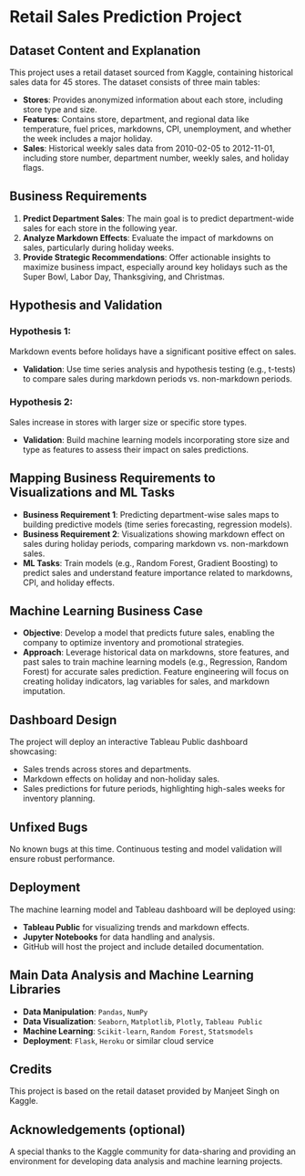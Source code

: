 # Retail Sales Prediction Project

## Dataset Content and Explanation

This project uses a retail dataset sourced from Kaggle, containing historical sales data for 45 stores. The dataset consists of three main tables:

- **Stores**: Provides anonymized information about each store, including store type and size.
- **Features**: Contains store, department, and regional data like temperature, fuel prices, markdowns, CPI, unemployment, and whether the week includes a major holiday.
- **Sales**: Historical weekly sales data from 2010-02-05 to 2012-11-01, including store number, department number, weekly sales, and holiday flags.

## Business Requirements

1. **Predict Department Sales**: The main goal is to predict department-wide sales for each store in the following year.
2. **Analyze Markdown Effects**: Evaluate the impact of markdowns on sales, particularly during holiday weeks.
3. **Provide Strategic Recommendations**: Offer actionable insights to maximize business impact, especially around key holidays such as the Super Bowl, Labor Day, Thanksgiving, and Christmas.

## Hypothesis and Validation

### Hypothesis 1:
Markdown events before holidays have a significant positive effect on sales.
- **Validation**: Use time series analysis and hypothesis testing (e.g., t-tests) to compare sales during markdown periods vs. non-markdown periods.

### Hypothesis 2:
Sales increase in stores with larger size or specific store types.
- **Validation**: Build machine learning models incorporating store size and type as features to assess their impact on sales predictions.

## Mapping Business Requirements to Visualizations and ML Tasks

- **Business Requirement 1**: Predicting department-wise sales maps to building predictive models (time series forecasting, regression models).
- **Business Requirement 2**: Visualizations showing markdown effect on sales during holiday periods, comparing markdown vs. non-markdown sales.
- **ML Tasks**: Train models (e.g., Random Forest, Gradient Boosting) to predict sales and understand feature importance related to markdowns, CPI, and holiday effects.

## Machine Learning Business Case

- **Objective**: Develop a model that predicts future sales, enabling the company to optimize inventory and promotional strategies.
- **Approach**: Leverage historical data on markdowns, store features, and past sales to train machine learning models (e.g., Regression, Random Forest) for accurate sales prediction. Feature engineering will focus on creating holiday indicators, lag variables for sales, and markdown imputation.

## Dashboard Design

The project will deploy an interactive Tableau Public dashboard showcasing:
- Sales trends across stores and departments.
- Markdown effects on holiday and non-holiday sales.
- Sales predictions for future periods, highlighting high-sales weeks for inventory planning.

## Unfixed Bugs

No known bugs at this time. Continuous testing and model validation will ensure robust performance.

## Deployment

The machine learning model and Tableau dashboard will be deployed using:
- **Tableau Public** for visualizing trends and markdown effects.
- **Jupyter Notebooks** for data handling and analysis.
- GitHub will host the project and include detailed documentation.

## Main Data Analysis and Machine Learning Libraries

- **Data Manipulation**: `Pandas`, `NumPy`
- **Data Visualization**: `Seaborn`, `Matplotlib`, `Plotly`, `Tableau Public`
- **Machine Learning**: `Scikit-learn`, `Random Forest`, `Statsmodels`
- **Deployment**: `Flask`, `Heroku` or similar cloud service

## Credits

This project is based on the retail dataset provided by Manjeet Singh on Kaggle.

## Acknowledgements (optional)

A special thanks to the Kaggle community for data-sharing and providing an environment for developing data analysis and machine learning projects.
